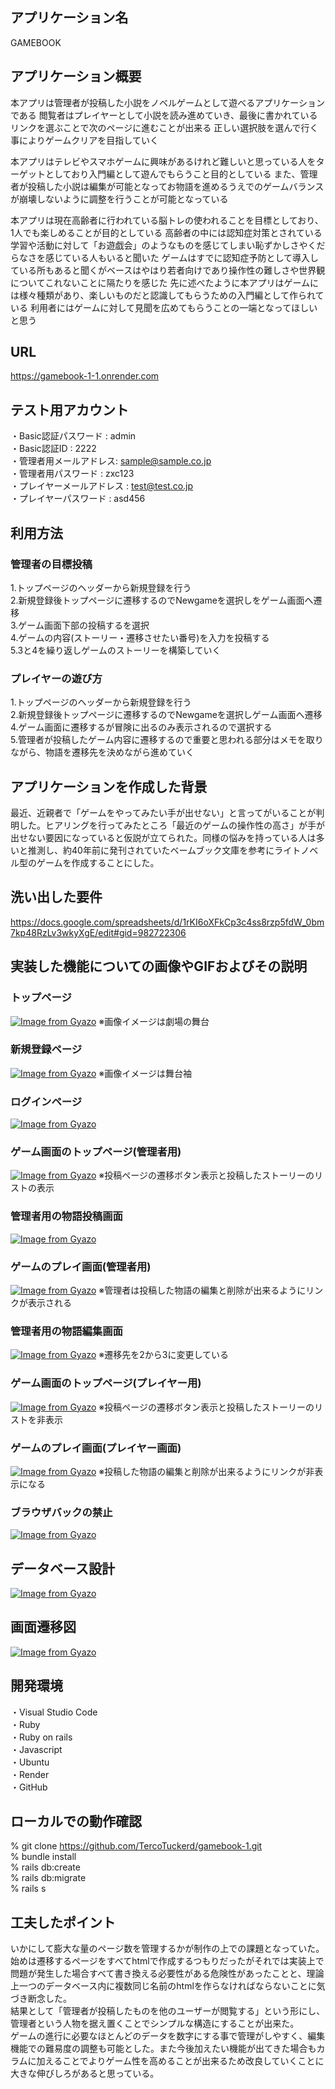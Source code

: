 ## アプリケーション名
GAMEBOOK

## アプリケーション概要
本アプリは管理者が投稿した小説をノベルゲームとして遊べるアプリケーションである
閲覧者はプレイヤーとして小説を読み進めていき、最後に書かれているリンクを選ぶことで次のページに進むことが出来る
正しい選択肢を選んで行く事によりゲームクリアを目指していく

本アプリはテレビやスマホゲームに興味があるけれど難しいと思っている人をターゲットとしており入門編として遊んでもらうこと目的としている
また、管理者が投稿した小説は編集が可能となってお物語を進めるうえでのゲームバランスが崩壊しないように調整を行うことが可能となっている

本アプリは現在高齢者に行われている脳トレの使われることを目標としており、1人でも楽しめることが目的としている
高齢者の中には認知症対策とされている学習や活動に対して「お遊戯会」のようなものを感じてしまい恥ずかしさやくだらなさを感じている人もいると聞いた
ゲームはすでに認知症予防として導入している所もあると聞くがベースはやはり若者向けであり操作性の難しさや世界観についてこれないことに隔たりを感じた
先に述べたように本アプリはゲームには様々種類があり、楽しいものだと認識してもらうための入門編として作られている
利用者にはゲームに対して見聞を広めてもらうことの一端となってほしいと思う

## URL
https://gamebook-1-1.onrender.com

## テスト用アカウント
・Basic認証パスワード : admin  
・Basic認証ID : 2222  
・管理者用メールアドレス: sample@sample.co.jp  
・管理者用パスワード : zxc123  
・プレイヤーメールアドレス : test@test.co.jp  
・プレイヤーパスワード : asd456

## 利用方法
### 管理者の目標投稿
1.トップページのヘッダーから新規登録を行う  
2.新規登録後トップページに遷移するのでNewgameを選択しをゲーム画面へ遷移    
3.ゲーム画面下部の投稿するを選択  
4.ゲームの内容(ストーリー・遷移させたい番号)を入力を投稿する  
5.3と4を繰り返しゲームのストーリーを構築していく  

### プレイヤーの遊び方
1.トップページのヘッダーから新規登録を行う  
2.新規登録後トップページに遷移するのでNewgameを選択しゲーム画面へ遷移    
4.ゲーム画面に遷移するが冒険に出るのみ表示されるので選択する  
5.管理者が投稿したゲーム内容に遷移するので重要と思われる部分はメモを取りながら、物語を遷移先を決めながら進めていく 

## アプリケーションを作成した背景
最近、近親者で「ゲームをやってみたい手が出せない」と言ってがいることが判明した。ヒアリングを行ってみたところ「最近のゲームの操作性の高さ」が手が出せない要因になっていると仮説が立てられた。同様の悩みを持っている人は多いと推測し、約40年前に発刊されていたベームブック文庫を参考にライトノベル型のゲームを作成することにした。

## 洗い出した要件
https://docs.google.com/spreadsheets/d/1rKI6oXFkCp3c4ss8rzp5fdW_0bm7kp48RzLv3wkyXgE/edit#gid=982722306

## 実装した機能についての画像やGIFおよびその説明
### トップページ
[![Image from Gyazo](https://i.gyazo.com/f0479a43ef99bccaee63ccd3d3001092.jpg)](https://gyazo.com/f0479a43ef99bccaee63ccd3d3001092)
※画像イメージは劇場の舞台

### 新規登録ページ
[![Image from Gyazo](https://i.gyazo.com/a3b7a161a7026cce067711e5ca6b4f6e.jpg)](https://gyazo.com/a3b7a161a7026cce067711e5ca6b4f6e)
※画像イメージは舞台袖

### ログインページ
[![Image from Gyazo](https://i.gyazo.com/a61891eb8ae416b735e97a609f55cc3d.jpg)](https://gyazo.com/a61891eb8ae416b735e97a609f55cc3d)

### ゲーム画面のトップページ(管理者用)
[![Image from Gyazo](https://i.gyazo.com/4faf9d0e1a0296d3833ad7e15ce96ed1.jpg)](https://gyazo.com/4faf9d0e1a0296d3833ad7e15ce96ed1)
※投稿ページの遷移ボタン表示と投稿したストーリーのリストの表示

### 管理者用の物語投稿画面
[![Image from Gyazo](https://i.gyazo.com/4b9a94b4f89f0623eec81bd85ab54513.jpg)](https://gyazo.com/4b9a94b4f89f0623eec81bd85ab54513)

### ゲームのプレイ画面(管理者用)
[![Image from Gyazo](https://i.gyazo.com/44532275efdb4544236d7afc22b9cb96.jpg)](https://gyazo.com/44532275efdb4544236d7afc22b9cb96)
※管理者は投稿した物語の編集と削除が出来るようにリンクが表示される

### 管理者用の物語編集画面
[![Image from Gyazo](https://i.gyazo.com/b7225216bde9509e643fcc4eaaccfead.gif)](https://gyazo.com/b7225216bde9509e643fcc4eaaccfead)
※遷移先を2から3に変更している

### ゲーム画面のトップページ(プレイヤー用)
[![Image from Gyazo](https://i.gyazo.com/8f707262bf2a7d1727a51a7be03f2cd1.jpg)](https://gyazo.com/8f707262bf2a7d1727a51a7be03f2cd1)
※投稿ページの遷移ボタン表示と投稿したストーリーのリストを非表示

### ゲームのプレイ画面(プレイヤー画面)
[![Image from Gyazo](https://i.gyazo.com/5505d2eabd0482561e06cdc69411905a.gif)](https://gyazo.com/5505d2eabd0482561e06cdc69411905a)
※投稿した物語の編集と削除が出来るようにリンクが非表示になる

### ブラウザバックの禁止
[![Image from Gyazo](https://i.gyazo.com/ae207179bf92aa67f222a6fe9a26344d.gif)](https://gyazo.com/ae207179bf92aa67f222a6fe9a26344d)

## データベース設計
[![Image from Gyazo](https://i.gyazo.com/c5c07af48b225b397cd3e8b4bc678728.png)](https://gyazo.com/c5c07af48b225b397cd3e8b4bc678728)

## 画面遷移図
[![Image from Gyazo](https://i.gyazo.com/944915e4c29f74c16f725aecdfbbbafe.png)](https://gyazo.com/944915e4c29f74c16f725aecdfbbbafe)

## 開発環境
・Visual Studio Code  
・Ruby  
・Ruby on rails  
・Javascript  
・Ubuntu  
・Render  
・GitHub  

## ローカルでの動作確認
% git clone https://github.com/TercoTuckerd/gamebook-1.git  
% bundle install  
% rails db:create  
% rails db:migrate  
% rails s  

## 工夫したポイント
いかにして膨大な量のページ数を管理するかが制作の上での課題となっていた。  
始めは遷移するページをすべてhtmlで作成するつもりだったがそれでは実装上で問題が発生した場合すべて書き換える必要性がある危険性があったことと、理論上一つのデータベース内に複数同じ名前のhtmlを作らなければならないことに気づき断念した。  
結果として「管理者が投稿したものを他のユーザーが閲覧する」という形にし、管理者という人物を据え置くことでシンプルな構造にすることが出来た。  
ゲームの進行に必要なほとんどのデータを数字にする事で管理がしやすく、編集機能での難易度の調整も可能とした。また今後加えたい機能が出てきた場合もカラムに加えることでよりゲーム性を高めることが出来るため改良していくことに大きな伸びしろがあると思っている。